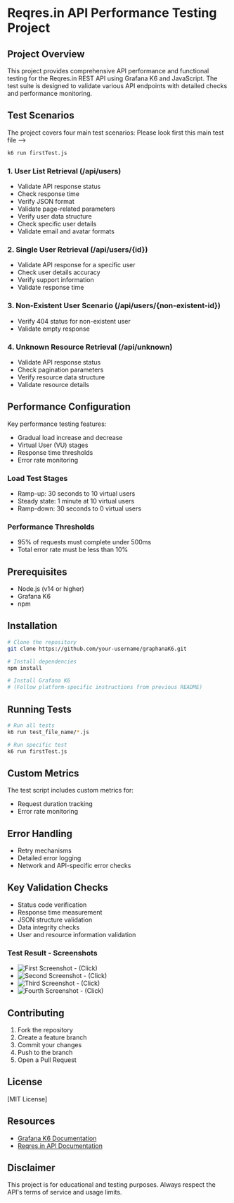 # Reqres.in API Performance Testing Project

## Project Overview

This project provides comprehensive API performance and functional testing for the Reqres.in REST API using Grafana K6 and JavaScript. The test suite is designed to validate various API endpoints with detailed checks and performance monitoring.

## Test Scenarios
The project covers four main test scenarios: Please look first this main test file --> 
```bash
k6 run firstTest.js
```

### 1. User List Retrieval (/api/users)
- Validate API response status
- Check response time
- Verify JSON format
- Validate page-related parameters
- Verify user data structure
- Check specific user details
- Validate email and avatar formats

### 2. Single User Retrieval (/api/users/{id})
- Validate API response for a specific user
- Check user details accuracy
- Verify support information
- Validate response time

### 3. Non-Existent User Scenario (/api/users/{non-existent-id})
- Verify 404 status for non-existent user
- Validate empty response

### 4. Unknown Resource Retrieval (/api/unknown)
- Validate API response status
- Check pagination parameters
- Verify resource data structure
- Validate resource details

## Performance Configuration

Key performance testing features:
- Gradual load increase and decrease
- Virtual User (VU) stages
- Response time thresholds
- Error rate monitoring

### Load Test Stages
- Ramp-up: 30 seconds to 10 virtual users
- Steady state: 1 minute at 10 virtual users
- Ramp-down: 30 seconds to 0 virtual users

### Performance Thresholds
- 95% of requests must complete under 500ms
- Total error rate must be less than 10%

## Prerequisites

- Node.js (v14 or higher)
- Grafana K6
- npm

## Installation

```bash
# Clone the repository
git clone https://github.com/your-username/graphanaK6.git

# Install dependencies
npm install

# Install Grafana K6
# (Follow platform-specific instructions from previous README)
```

## Running Tests

```bash
# Run all tests
k6 run test_file_name/*.js

# Run specific test
k6 run firstTest.js
```

## Custom Metrics

The test script includes custom metrics for:
- Request duration tracking
- Error rate monitoring

## Error Handling

- Retry mechanisms
- Detailed error logging
- Network and API-specific error checks

## Key Validation Checks

- Status code verification
- Response time measurement
- JSON structure validation
- Data integrity checks
- User and resource information validation

### Test Result - Screenshots
- ![First Screenshot - (Click)](assets/k6-1.png)
- ![Second Screenshot - (Click)](assets/k6-2.png)
- ![Third Screenshot - (Click)](assets/k6-3.png)
- ![Fourth Screenshot - (Click)](assets/k6-4.png)

## Contributing

1. Fork the repository
2. Create a feature branch
3. Commit your changes
4. Push to the branch
5. Open a Pull Request

## License

[MIT License]

## Resources

- [Grafana K6 Documentation](https://k6.io/docs/)
- [Reqres.in API Documentation](https://reqres.in/)

## Disclaimer

This project is for educational and testing purposes. Always respect the API's terms of service and usage limits.